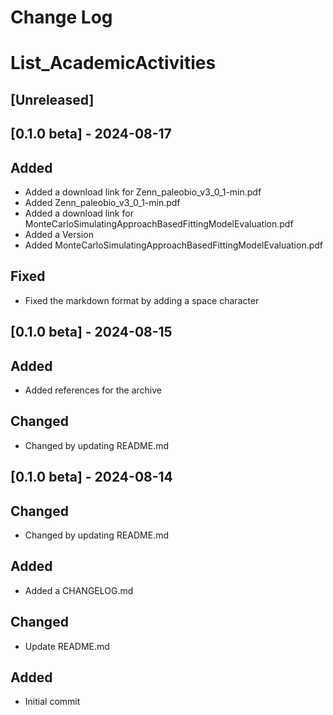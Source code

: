 # Change Log
# List_AcademicActivities

## [Unreleased]

## [0.1.0 beta] - 2024-08-17
## Added
- Added a download link for Zenn_paleobio_v3_0_1-min.pdf
- Added Zenn_paleobio_v3_0_1-min.pdf
- Added a download link for MonteCarloSimulatingApproachBasedFittingModelEvaluation.pdf
- Added a Version
- Added MonteCarloSimulatingApproachBasedFittingModelEvaluation.pdf

## Fixed
- Fixed the markdown format by adding a space character

## [0.1.0 beta] - 2024-08-15
## Added
- Added references for the archive

## Changed
- Changed by updating README.md

## [0.1.0 beta] - 2024-08-14
## Changed
- Changed by updating README.md

## Added
- Added a CHANGELOG.md

## Changed
- Update README.md

## Added
- Initial commit

